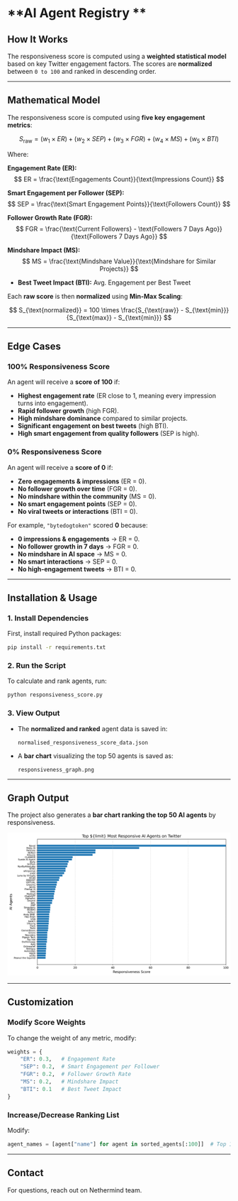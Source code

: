 
# **AI Agent Registry **


## **How It Works**

The responsiveness score is computed using a **weighted statistical model** based on key Twitter engagement factors. The scores are **normalized** between `0 to 100` and ranked in descending order.

----------

## **Mathematical Model**

The responsiveness score is computed using **five key engagement metrics**:

$$
S_{\text{raw}} = (w_1 \times ER) + (w_2 \times SEP) + (w_3 \times FGR) + (w_4 \times MS) + (w_5 \times BTI)
$$

Where:

**Engagement Rate (ER):**  
$$ 
ER = \frac{\text{Engagements Count}}{\text{Impressions Count}} 
$$

**Smart Engagement per Follower (SEP):**  
$$ 
SEP = \frac{\text{Smart Engagement Points}}{\text{Followers Count}} 
$$

**Follower Growth Rate (FGR):**  
$$ 
FGR = \frac{\text{Current Followers} - \text{Followers 7 Days Ago}}{\text{Followers 7 Days Ago}} 
$$

**Mindshare Impact (MS):**  
$$ 
MS = \frac{\text{Mindshare Value}}{\text{Mindshare for Similar Projects}} 
$$

- **Best Tweet Impact (BTI):**  Avg. Engagement per Best Tweet

Each **raw score** is then **normalized** using **Min-Max Scaling**:

$$
S_{\text{normalized}} = 100 \times \frac{S_{\text{raw}} - S_{\text{min}}}{S_{\text{max}} - S_{\text{min}}}
$$


----------

## **Edge Cases**

### **100% Responsiveness Score**

An agent will receive a **score of 100** if:

-   **Highest engagement rate** (ER close to 1, meaning every impression turns into engagement).
-   **Rapid follower growth** (high FGR).
-   **High mindshare dominance** compared to similar projects.
-   **Significant engagement on best tweets** (high BTI).
-   **High smart engagement from quality followers** (SEP is high).

### **0% Responsiveness Score**

An agent will receive a **score of 0** if:

-   **Zero engagements & impressions** (ER = 0).
-   **No follower growth over time** (FGR = 0).
-   **No mindshare within the community** (MS = 0).
-   **No smart engagement points** (SEP = 0).
-   **No viral tweets or interactions** (BTI = 0).

For example, `"bytedogtoken"` scored **0** because:

-   **0 impressions & engagements** → ER = 0.
-   **No follower growth in 7 days** → FGR = 0.
-   **No mindshare in AI space** → MS = 0.
-   **No smart interactions** → SEP = 0.
-   **No high-engagement tweets** → BTI = 0.

----------

## **Installation & Usage**

### **1. Install Dependencies**

First, install required Python packages:

```bash
pip install -r requirements.txt
```

### **2. Run the Script**

To calculate and rank agents, run:

```bash
python responsiveness_score.py
```

### **3. View Output**

-   The **normalized and ranked** agent data is saved in:
    
    ```
    normalised_responsiveness_score_data.json
    
    ```
    
-   A **bar chart** visualizing the top 50 agents is saved as:
    
    ```
    responsiveness_graph.png
    
    ```
    

----------

## **Graph Output**

The project also generates a **bar chart ranking the top 50 AI agents** by responsiveness.

![Responsiveness Score Chart](responsiveness_graph.png)

----------

## **Customization**

### **Modify Score Weights**

To change the weight of any metric, modify:

```python
weights = {
    "ER": 0.3,   # Engagement Rate
    "SEP": 0.2,  # Smart Engagement per Follower
    "FGR": 0.2,  # Follower Growth Rate
    "MS": 0.2,   # Mindshare Impact
    "BTI": 0.1   # Best Tweet Impact
}

```

### **Increase/Decrease Ranking List**

Modify:

```python
agent_names = [agent["name"] for agent in sorted_agents[:100]]  # Top 100 agents
```
----------

## **Contact**

For questions, reach out on Nethermind team. 
